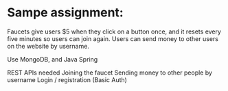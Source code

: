 # Sampe assignment:

Faucets give users $5 when they click on a button once, and it resets every five minutes so users can join again. Users can send money to other users on the website by username.

Use MongoDB, and Java Spring

REST APIs needed
Joining the faucet
Sending money to other people by username
Login / registration (Basic Auth)
